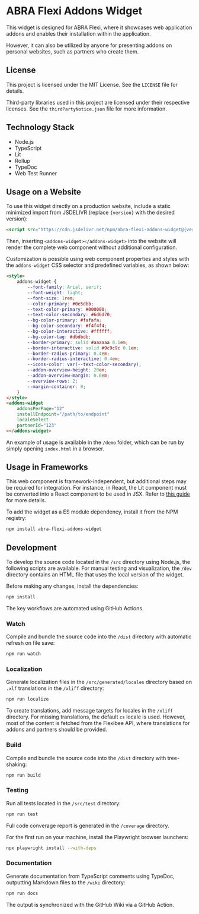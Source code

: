 # ABRA Flexi Addons Widget

This widget is designed for ABRA Flexi, where it showcases web application addons and enables their installation within the application.

However, it can also be utilized by anyone for presenting addons on personal websites, such as partners who create them.

## License

This project is licensed under the MIT License. See the `LICENSE` file for details.

Third-party libraries used in this project are licensed under their respective licenses.
See the `thirdPartyNotice.json` file for more information.

## Technology Stack

- Node.js
- TypeScript
- Lit
- Rollup
- TypeDoc
- Web Test Runner

## Usage on a Website

To use this widget directly on a production website, include a static minimized import from JSDELIVR (replace `{version}` with the desired version):

```html
<script src="https://cdn.jsdelivr.net/npm/abra-flexi-addons-widget@{version}/dist/index.min.js"></script>
```

Then, inserting `<addons-widget></addons-widget>` into the website will render the complete web component without additional configuration.

Customization is possible using web component properties and styles with the `addons-widget` CSS selector and predefined variables, as shown below:

```html
<style>
    addons-widget {
        --font-family: Arial, serif;
        --font-weight: light;
        --font-size: 1rem;
        --color-primary: #0e5dbb;
        --text-color-primary: #000000;
        --text-color-secondary: #6d6d70;
        --bg-color-primary: #fafafa;
        --bg-color-secondary: #f4f4f4;
        --bg-color-interactive: #ffffff;
        --bg-color-tag: #dbdbdb;
        --border-primary: solid #aaaaaa 0.1em;
        --border-interactive: solid #9c9c9c 0.1em;
        --border-radius-primary: 0.4em;
        --border-radius-interactive: 0.4em;
        --icons-color: var(--text-color-secondary);
        --addon-overview-height: 20em;
        --addon-overview-margin: 0.6em;
        --overview-rows: 2;
        --margin-container: 0;
    }
</style>
<addons-widget
    addonsPerPage="12"
    installEndpoint="/path/to/endpoint"
    localeSelect
    partnerId="123"
></addons-widget>
```

An example of usage is available in the `/demo` folder, which can be run by simply opening `index.html` in a browser.

## Usage in Frameworks

This web component is framework-independent, but additional steps may be required for integration. For instance, in React, the Lit component must be converted into a React component to be used in JSX. Refer to [this guide](https://lit.dev/docs/frameworks/react/) for more details.

To add the widget as a ES module dependency, install it from the NPM registry:
```bash
npm install abra-flexi-addons-widget
```

## Development

To develop the source code located in the `/src` directory using Node.js, the following scripts are available. For manual testing and visualization, the `/dev` directory contains an HTML file that uses the local version of the widget.

Before making any changes, install the dependencies:
```bash
npm install
```

The key workflows are automated using GitHub Actions.

### Watch

Compile and bundle the source code into the `/dist` directory with automatic refresh on file save:
```bash
npm run watch
```

### Localization

Generate localization files in the `/src/generated/locales` directory based on `.xlf` translations in the `/xliff` directory:
```bash
npm run localize
```

To create translations, add message targets for locales in the `/xliff` directory. For missing translations, the default `cs` locale is used. However, most of the content is fetched from the Flexibee API, where translations for addons and partners should be provided.

### Build

Compile and bundle the source code into the `/dist` directory with tree-shaking:
```bash
npm run build
```

### Testing

Run all tests located in the `/src/test` directory:
```bash
npm run test
```

Full code converage report is generated in the `/coverage` directory.

For the first run on your machine, install the Playwright browser launchers:
```bash
npx playwright install --with-deps
```

### Documentation

Generate documentation from TypeScript comments using TypeDoc, outputting Markdown files to the `/wiki` directory:
```bash
npm run docs
```

The output is synchronized with the GitHub Wiki via a GitHub Action.